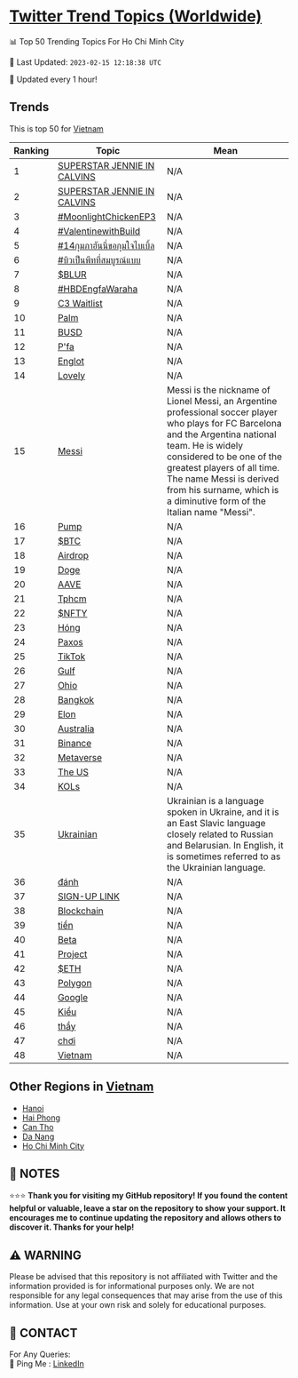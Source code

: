 [Twitter Trend Topics (Worldwide)](https://github.com/ErcinDedeoglu/Twitter-Trend-Topics)
==========


📊 Top 50 Trending Topics For Ho Chi Minh City

📆 Last Updated: `2023-02-15 12:18:38 UTC`

🔧 Updated every 1 hour!


## Trends

This is top 50 for [Vietnam](</Vietnam>)

| Ranking | Topic | Mean |
| ------- | ------------ | ------------ |
| 1 | [SUPERSTAR JENNIE IN CALVINS](http://twitter.com/search?q=SUPERSTAR+JENNIE+IN+CALVINS) | N/A |
| 2 | [SUPERSTAR JENNIE IN CALVINS](http://twitter.com/search?q=SUPERSTAR+JENNIE+IN+CALVINS) | N/A |
| 3 | [#MoonlightChickenEP3](http://twitter.com/search?q=%23MoonlightChickenEP3) | N/A |
| 4 | [#ValentinewithBuild](http://twitter.com/search?q=%23ValentinewithBuild) | N/A |
| 5 | [#14กุมภาฮันนี่ขอกุมใจไบเบิ้ล](http://twitter.com/search?q=%2314%e0%b8%81%e0%b8%b8%e0%b8%a1%e0%b8%a0%e0%b8%b2%e0%b8%ae%e0%b8%b1%e0%b8%99%e0%b8%99%e0%b8%b5%e0%b9%88%e0%b8%82%e0%b8%ad%e0%b8%81%e0%b8%b8%e0%b8%a1%e0%b9%83%e0%b8%88%e0%b9%84%e0%b8%9a%e0%b9%80%e0%b8%9a%e0%b8%b4%e0%b9%89%e0%b8%a5) | N/A |
| 6 | [#บิวเป็นพีทที่สมบูรณ์แบบ](http://twitter.com/search?q=%23%e0%b8%9a%e0%b8%b4%e0%b8%a7%e0%b9%80%e0%b8%9b%e0%b9%87%e0%b8%99%e0%b8%9e%e0%b8%b5%e0%b8%97%e0%b8%97%e0%b8%b5%e0%b9%88%e0%b8%aa%e0%b8%a1%e0%b8%9a%e0%b8%b9%e0%b8%a3%e0%b8%93%e0%b9%8c%e0%b9%81%e0%b8%9a%e0%b8%9a) | N/A |
| 7 | [$BLUR](http://twitter.com/search?q=%24BLUR) | N/A |
| 8 | [#HBDEngfaWaraha](http://twitter.com/search?q=%23HBDEngfaWaraha) | N/A |
| 9 | [C3 Waitlist](http://twitter.com/search?q=C3+Waitlist) | N/A |
| 10 | [Palm](http://twitter.com/search?q=Palm) | N/A |
| 11 | [BUSD](http://twitter.com/search?q=BUSD) | N/A |
| 12 | [P'fa](http://twitter.com/search?q=P%27fa) | N/A |
| 13 | [Englot](http://twitter.com/search?q=Englot) | N/A |
| 14 | [Lovely](http://twitter.com/search?q=Lovely) | N/A |
| 15 | [Messi](http://twitter.com/search?q=Messi) | Messi is the nickname of Lionel Messi, an Argentine professional soccer player who plays for FC Barcelona and the Argentina national team. He is widely considered to be one of the greatest players of all time. The name Messi is derived from his surname, which is a diminutive form of the Italian name "Messi". |
| 16 | [Pump](http://twitter.com/search?q=Pump) | N/A |
| 17 | [$BTC](http://twitter.com/search?q=%24BTC) | N/A |
| 18 | [Airdrop](http://twitter.com/search?q=Airdrop) | N/A |
| 19 | [Doge](http://twitter.com/search?q=Doge) | N/A |
| 20 | [AAVE](http://twitter.com/search?q=AAVE) | N/A |
| 21 | [Tphcm](http://twitter.com/search?q=Tphcm) | N/A |
| 22 | [$NFTY](http://twitter.com/search?q=%24NFTY) | N/A |
| 23 | [Hóng](http://twitter.com/search?q=H%c3%b3ng) | N/A |
| 24 | [Paxos](http://twitter.com/search?q=Paxos) | N/A |
| 25 | [TikTok](http://twitter.com/search?q=TikTok) | N/A |
| 26 | [Gulf](http://twitter.com/search?q=Gulf) | N/A |
| 27 | [Ohio](http://twitter.com/search?q=Ohio) | N/A |
| 28 | [Bangkok](http://twitter.com/search?q=Bangkok) | N/A |
| 29 | [Elon](http://twitter.com/search?q=Elon) | N/A |
| 30 | [Australia](http://twitter.com/search?q=Australia) | N/A |
| 31 | [Binance](http://twitter.com/search?q=Binance) | N/A |
| 32 | [Metaverse](http://twitter.com/search?q=Metaverse) | N/A |
| 33 | [The US](http://twitter.com/search?q=The+US) | N/A |
| 34 | [KOLs](http://twitter.com/search?q=KOLs) | N/A |
| 35 | [Ukrainian](http://twitter.com/search?q=Ukrainian) | Ukrainian is a language spoken in Ukraine, and it is an East Slavic language closely related to Russian and Belarusian. In English, it is sometimes referred to as the Ukrainian language. |
| 36 | [đánh](http://twitter.com/search?q=%c4%91%c3%a1nh) | N/A |
| 37 | [SIGN-UP LINK](http://twitter.com/search?q=SIGN-UP+LINK) | N/A |
| 38 | [Blockchain](http://twitter.com/search?q=Blockchain) | N/A |
| 39 | [tiền](http://twitter.com/search?q=ti%e1%bb%81n) | N/A |
| 40 | [Beta](http://twitter.com/search?q=Beta) | N/A |
| 41 | [Project](http://twitter.com/search?q=Project) | N/A |
| 42 | [$ETH](http://twitter.com/search?q=%24ETH) | N/A |
| 43 | [Polygon](http://twitter.com/search?q=Polygon) | N/A |
| 44 | [Google](http://twitter.com/search?q=Google) | N/A |
| 45 | [Kiểu](http://twitter.com/search?q=Ki%e1%bb%83u) | N/A |
| 46 | [thầy](http://twitter.com/search?q=th%e1%ba%a7y) | N/A |
| 47 | [chơi](http://twitter.com/search?q=ch%c6%a1i) | N/A |
| 48 | [Vietnam](http://twitter.com/search?q=Vietnam) | N/A |



## Other Regions in [Vietnam](</Vietnam>)

* [Hanoi](</Vietnam/Hanoi.md>)
* [Hai Phong](</Vietnam/Hai Phong.md>)
* [Can Tho](</Vietnam/Can Tho.md>)
* [Da Nang](</Vietnam/Da Nang.md>)
* [Ho Chi Minh City](</Vietnam/Ho Chi Minh City.md>)



## 📝 NOTES

⭐⭐⭐ **Thank you for visiting my GitHub repository! If you found the content helpful or valuable, leave a star on the repository to show your support. It encourages me to continue updating the repository and allows others to discover it. Thanks for your help!**


## ⚠️ WARNING

Please be advised that this repository is not affiliated with Twitter and the information provided is for informational purposes only. We are not responsible for any legal consequences that may arise from the use of this information. Use at your own risk and solely for educational purposes.


## 📨 CONTACT

 For Any Queries:  
            🏓 Ping Me : [LinkedIn](https://www.linkedin.com/in/ercindedeoglu/)
